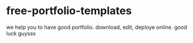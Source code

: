 # free-portfolio-templates
we help you to have good portfolio. download, edit, deploye online. good luck guysss
